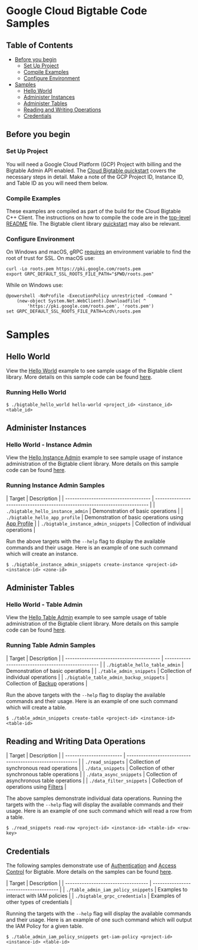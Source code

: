 # Google Cloud Bigtable Code Samples

## Table of Contents

- [Before you begin](#before-you-begin)
  - [Set Up Project](#set-up-project)
  - [Compile Examples](#compile-examples)
  - [Configure Environment](#configure-environment)
- [Samples](#samples)
  - [Hello World](#hello-world)
  - [Administer Instances](#administer-instances)
  - [Administer Tables](#administer-tables)
  - [Reading and Writing Operations](#reading-and-writing-operations)
  - [Credentials](#credentials)

## Before you begin

### Set Up Project

You will need a Google Cloud Platform (GCP) Project with billing and the
Bigtable Admin API enabled. The [Cloud Bigtable quickstart][cbt-doc-quickstart]
covers the necessary steps in detail. Make a note of the GCP Project ID,
Instance ID, and Table ID as you will need them below.

### Compile Examples

These examples are compiled as part of the build for the Cloud Bigtable C++
Client. The instructions on how to compile the code are in the
[top-level README](/README.md) file. The Bigtable client library
[quickstart](/google/cloud/bigtable/quickstart/README.md) may also be relevant.

### Configure Environment

On Windows and macOS, gRPC [requires][grpc-roots-pem-bug] an environment
variable to find the root of trust for SSL. On macOS use:

```console
curl -Lo roots.pem https://pki.google.com/roots.pem
export GRPC_DEFAULT_SSL_ROOTS_FILE_PATH="$PWD/roots.pem"
```

While on Windows use:

```console
@powershell -NoProfile -ExecutionPolicy unrestricted -Command ^
    (new-object System.Net.WebClient).Downloadfile( ^
        'https://pki.google.com/roots.pem', 'roots.pem')
set GRPC_DEFAULT_SSL_ROOTS_FILE_PATH=%cd%\roots.pem
```

# Samples

## Hello World

View the [Hello World][hello-world-code] example to see sample usage of the
Bigtable client library. More details on this sample code can be found
[here][doxygen-hello-world].

### Running Hello World

```console
$ ./bigtable_hello_world hello-world <project_id> <instance_id> <table_id>
```

## Administer Instances

### Hello World - Instance Admin

View the [Hello Instance Admin][instance-admin-code] example to see sample usage
of instance administration of the Bigtable client library. More details on this
sample code can be found [here][doxygen-instance-admin].

### Running Instance Admin Samples

| Target | Description | | ------------------------------------ |
--------------------------------------------------------------------------- | |
`./bigtable_hello_instance_admin` | Demonstration of basic operations | |
`./bigtable_hello_app_profile` | Demonstration of basic operations using
[App Profile][cbt-doc-app-profiles] | | `./bigtable_instance_admin_snippets` |
Collection of individual operations |

Run the above targets with the `--help` flag to display the available commands
and their usage. Here is an example of one such command which will create an
instance.

```console
$ ./bigtable_instance_admin_snippets create-instance <project-id> <instance-id> <zone-id>
```

## Administer Tables

### Hello World - Table Admin

View the [Hello Table Admin][table-admin-code] example to see sample usage of
table administration of the Bigtable client library. More details on this sample
code can be found [here][doxygen-table-admin].

### Running Table Admin Samples

| Target | Description | | ---------------------------------------- |
-------------------------------------------------- | |
`./bigtable_hello_table_admin` | Demonstration of basic operations | |
`./table_admin_snippets` | Collection of individual operations | |
`./bigtable_table_admin_backup_snippets` | Collection of
[Backup][cbt-doc-backups] operations |

Run the above targets with the `--help` flag to display the available commands
and their usage. Here is an example of one such command which will create a
table.

```console
$ ./table_admin_snippets create-table <project-id> <instance-id> <table-id>
```

## Reading and Writing Data Operations

| Target | Description | | ------------------------ |
--------------------------------------------------------- | | `./read_snippets`
| Collection of synchronous read operations | | `./data_snippets` | Collection
of other synchronous table operations | | `./data_async_snippets` | Collection
of asynchronous table operations | | `./data_filter_snippets` | Collection of
operations using [Filters][cbt-doc-filters] |

The above samples demonstrate individual data operations. Running the targets
with the `--help` flag will display the available commands and their usage. Here
is an example of one such command which will read a row from a table.

```console
$ ./read_snippets read-row <project-id> <instance-id> <table-id> <row-key>
```

## Credentials

The following samples demonstrate use of
[Authentication][cbt-doc-authentication] and
[Access Control][cbt-doc-access-control] for Bigtable. More details on the
samples can be found [here][doxygen-grpc].

| Target | Description | | ----------------------------------- |
-------------------------------------- | | `./table_admin_iam_policy_snippets` |
Examples to interact with IAM policies | | `./bigtable_grpc_credentials` |
Examples of other types of credentials |

Running the targets with the `--help` flag will display the available commands
and their usage. Here is an example of one such command which will output the
IAM Policy for a given table.

```console
$ ./table_admin_iam_policy_snippets get-iam-policy <project-id> <instance-id> <table-id>
```

[cbt-doc-access-control]: https://cloud.google.com/bigtable/docs/access-control
[cbt-doc-app-profiles]: https://cloud.google.com/bigtable/docs/app-profiles
[cbt-doc-authentication]: https://cloud.google.com/bigtable/docs/authentication
[cbt-doc-backups]: https://cloud.google.com/bigtable/docs/backups
[cbt-doc-filters]: https://cloud.google.com/bigtable/docs/filters
[cbt-doc-quickstart]: https://cloud.google.com/bigtable/docs/quickstart-cbt
[doxygen-grpc]: https://cloud.google.com/cpp/docs/reference/bigtable/latest/bigtable-samples-grpc-credentials
[doxygen-hello-world]: https://cloud.google.com/cpp/docs/reference/bigtable/latest/bigtable-hello-world
[doxygen-instance-admin]: https://cloud.google.com/cpp/docs/reference/bigtable/latest/bigtable-hello-instance-admin
[doxygen-table-admin]: https://cloud.google.com/cpp/docs/reference/bigtable/latest/bigtable-hello-table-admin
[grpc-roots-pem-bug]: https://github.com/grpc/grpc/issues/16571
[hello-world-code]: bigtable_hello_world.cc
[instance-admin-code]: bigtable_hello_instance_admin.cc
[table-admin-code]: bigtable_hello_table_admin.cc
